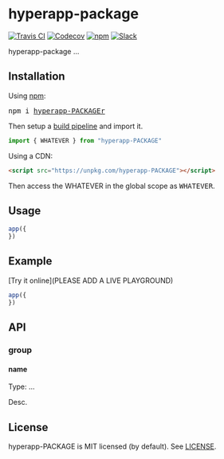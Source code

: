 # hyperapp-package
[![Travis CI](https://img.shields.io/travis/YOU/hyperapp-PACKAGE/master.svg)](https://travis-ci.org/YOU/hyperapp-PACKAGE)
[![Codecov](https://img.shields.io/codecov/c/github/YOU/hyperapp-PACKAGE/master.svg)](https://codecov.io/gh/YOU/hyperapp-PACKAGE)
[![npm](https://img.shields.io/npm/v/hyperapp-PACKAGE.svg)](https://www.npmjs.org/package/PACKAGE)
[![Slack](https://hyperappjs.herokuapp.com/badge.svg)](https://hyperappjs.herokuapp.com "Join us")

hyperapp-package ...
## Installation

Using [npm](https://npmjs.com):

<pre>
npm i <a href="https://www.npmjs.com/package/hyperapp-PACKAGE">hyperapp-PACKAGEr</a>
</pre>

Then setup a [build pipeline](https://github.com/hyperapp/hyperapp/blob/master/docs/getting-started.md#build-pipeline) and import it.

```jsx
import { WHATEVER } from "hyperapp-PACKAGE"
```

Using a CDN:

```html
<script src="https://unpkg.com/hyperapp-PACKAGE"></script>
```

Then access the WHATEVER in the global scope as <samp>WHATEVER</samp>.

## Usage

```jsx
app({
})
```

## Example

[Try it online](PLEASE ADD A LIVE PLAYGROUND)

```jsx
app({
})
```

## API

### group
#### name

Type: ...

Desc.


## License

hyperapp-PACKAGE is MIT licensed (by default). See [LICENSE](LICENSE.md).
